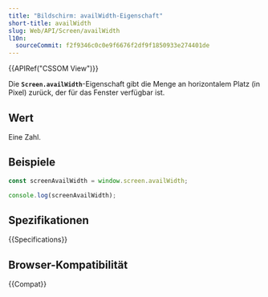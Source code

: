```yaml
---
title: "Bildschirm: availWidth-Eigenschaft"
short-title: availWidth
slug: Web/API/Screen/availWidth
l10n:
  sourceCommit: f2f9346c0c0e9f6676f2df9f1850933e274401de
---
```


{{APIRef("CSSOM View")}}

Die **`Screen.availWidth`**-Eigenschaft gibt die Menge an horizontalem Platz (in Pixel) zurück, der für das Fenster verfügbar ist.

## Wert

Eine Zahl.

## Beispiele

```js
const screenAvailWidth = window.screen.availWidth;

console.log(screenAvailWidth);
```

## Spezifikationen

{{Specifications}}

## Browser-Kompatibilität

{{Compat}}
